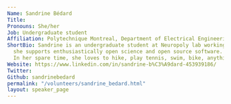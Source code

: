 ```yaml
---
Name: Sandrine Bédard
Title: 
Pronouns: She/her
Job: Undergraduate student
Affiliation: Polytechnique Montreal, Department of Electrical Engineering
ShortBio: Sandrine is an undergraduate student at Neuropoly lab working on spinal cord MRI image processing,
  she supports enthusiastically open science and open source software.
  In her spare time, she loves to hike, play tennis, swim, bike, anything that moves!
Website: https://www.linkedin.com/in/sandrine-b%C3%A9dard-453939186/
Twitter:
Github: sandrinebedard
permalink: "/volunteers/sandrine_bedard.html"
layout: speaker_page
---
```

